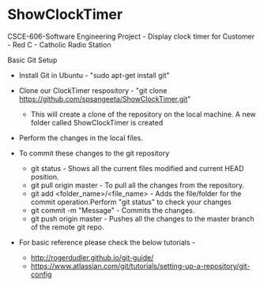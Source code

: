 ShowClockTimer
==============

CSCE-606-Software Engineering Project - Display clock timer for Customer - Red C - Catholic Radio Station

Basic Git Setup

* Install Git in Ubuntu - "sudo apt-get install git"
* Clone our ClockTimer respository - "git clone https://github.com/spsangeeta/ShowClockTimer.git"
  * This will create a clone of the repository on the local machine. A new folder called ShowClockTimer is created
* Perform the changes in the local files.
* To commit these changes to the git repository
  * git status - Shows all the current files modified and current HEAD position.
  * git pull origin master - To pull all the changes from the repository.
  * git add <folder_name>/<file_name> - Adds the file/folder for the commit operation.Perform "git status" to check your changes
  * git commit -m "Message" - Commits the changes.
  * git push origin master - Pushes all the changes to the master branch of the remote git repo.

* For basic reference please check the below tutorials - 
  * http://rogerdudler.github.io/git-guide/
  * https://www.atlassian.com/git/tutorials/setting-up-a-repository/git-config
